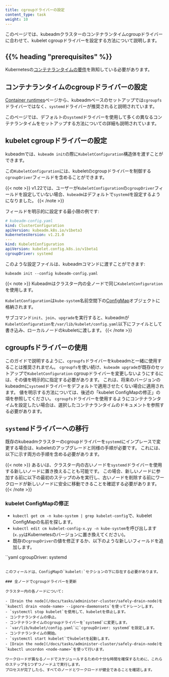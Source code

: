 ```yaml
---
title: cgroupドライバーの設定
content_type: task
weight: 10
---
```


<!-- overview -->

このページでは、kubeadmクラスターのコンテナランタイムcgroupドライバーに合わせて、kubelet cgroupドライバーを設定する方法について説明します。

## {{% heading "prerequisites" %}}

Kubernetesの[コンテナランタイムの要件](/docs/setup/production-environment/container-runtimes)を熟知している必要があります。

<!-- steps -->

## コンテナランタイムのcgroupドライバーの設定

[Container runtimes](/docs/setup/production-environment/container-runtimes)ページから、kubeadmベースのセットアップでは`cgroupfs`ドライバーではなく、`systemd`ドライバーが推奨されると説明されています。

このページでは、デフォルトの`systemd`ドライバーを使用して多くの異なるコンテナランタイムをセットアップする方法についての詳細も説明されています。

## kubelet cgroupドライバーの設定

kubeadmでは、`kubeadm init`の際に`KubeletConfiguration`構造体を渡すことができます。

この`KubeletConfiguration`には、kubeletのcgroupドライバーを制御する`cgroupDriver`フィールドを含めることができます。

{{< note >}}
v1.22では、ユーザーが`KubeletConfiguration`の`cgroupDriver`フィールドを設定していない場合、`kubeadm`はデフォルトで`systemd`を設定するようになりました。
{{< /note >}}

フィールドを明示的に設定する最小限の例です:

```yaml
# kubeadm-config.yaml
kind: ClusterConfiguration
apiVersion: kubeadm.k8s.io/v1beta3
kubernetesVersion: v1.21.0
---
kind: KubeletConfiguration
apiVersion: kubelet.config.k8s.io/v1beta1
cgroupDriver: systemd
```

このような設定ファイルは、kubeadmコマンドに渡すことができます:

```shell
kubeadm init --config kubeadm-config.yaml
```

{{< note >}}
Kubeadmはクラスター内の全ノードで同じ`KubeletConfiguration`を使用します。

`KubeletConfiguration`は`kube-system`名前空間下の[ConfigMap](/docs/concepts/configuration/configmap)オブジェクトに格納されます。

サブコマンド`init`、`join`、`upgrade`を実行すると、kubeadmが`KubeletConfiguration`を`/var/lib/kubelet/config.yaml`以下にファイルとして書き込み、ローカルノードのkubeletに渡します。
{{< /note >}}

##  cgroupfsドライバーの使用

このガイドで説明するように、`cgroupfs`ドライバーをkubeadmと一緒に使用することは推奨されません。
`cgroupfs`を使い続け、`kubeadm upgrade`が既存のセットアップで`KubeletConfiguration` cgroupドライバーを変更しないようにするには、その値を明示的に指定する必要があります。
これは、将来のバージョンのkubeadmに`systemd`ドライバーをデフォルトで適用させたくない場合に適用されます。
値を明示する方法については、後述の「kubelet ConfigMapの修正」の項を参照してください。
`cgroupfs`ドライバーを使用するようにコンテナランタイムを設定したい場合は、選択したコンテナランタイムのドキュメントを参照する必要があります。

## `systemd`ドライバーへの移行

既存のkubeadmクラスターのcgroupドライバーを`systemd`にインプレースで変更する場合は、kubeletのアップグレードと同様の手順が必要です。
これには、以下に示す両方の手順を含める必要があります。

{{< note >}}
あるいは、クラスター内の古いノードを`systemd`ドライバーを使用する新しいノードに置き換えることも可能です。
この場合、新しいノードに参加する前に以下の最初のステップのみを実行し、古いノードを削除する前にワークロードが新しいノードに安全に移動できることを確認する必要があります。
{{< /note >}}

### kubelet ConfigMapの修正

- `kubectl get cm -n kube-system | grep kubelet-config`で、kubelet ConfigMapの名前を探します。
- `kubectl edit cm kubelet-config-x.yy -n kube-system`を呼び出します(`x.yy`はKubernetesのバージョンに置き換えてください)。
- 既存の`cgroupDriver`の値を修正するか、以下のような新しいフィールドを追加します。

``yaml
  cgroupDriver: systemd
```

このフィールドは、ConfigMapの`kubelet:`セクションの下に存在する必要があります。

### 全ノードでcgroupドライバーを更新

クラスター内の各ノードについて:

- [Drain the node](/docs/tasks/administer-cluster/safely-drain-node)を`kubectl drain <node-name> --ignore-daemonsets`を使ってドレーンします。
- `systemctl stop kubelet`を使用して、kubeletを停止します。
- コンテナランタイムの停止。
- コンテナランタイムのcgroupドライバーを`systemd`に変更します。
- `var/lib/kubelet/config.yaml`に`cgroupDriver: systemd`を設定します。
- コンテナランタイムの開始。
- `systemctl start kubelet`でkubeletを起動します。
- [Drain the node](/docs/tasks/administer-cluster/safely-drain-node)を`kubectl uncordon <node-name>`を使って行います。

ワークロードが異なるノードでスケジュールするための十分な時間を確保するために、これらのステップを1つずつノード上で実行します。
プロセスが完了したら、すべてのノードとワークロードが健全であることを確認します。
